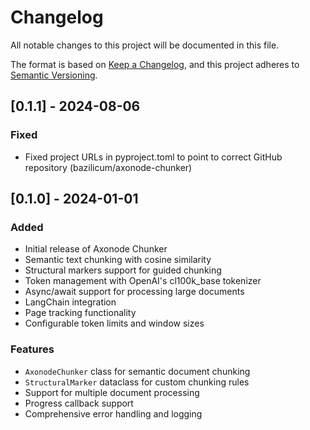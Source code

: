 # Changelog

All notable changes to this project will be documented in this file.

The format is based on [Keep a Changelog](https://keepachangelog.com/en/1.0.0/),
and this project adheres to [Semantic Versioning](https://semver.org/spec/v2.0.0.html).

## [0.1.1] - 2024-08-06

### Fixed
- Fixed project URLs in pyproject.toml to point to correct GitHub repository (bazilicum/axonode-chunker)

## [0.1.0] - 2024-01-01

### Added
- Initial release of Axonode Chunker
- Semantic text chunking with cosine similarity
- Structural markers support for guided chunking
- Token management with OpenAI's cl100k_base tokenizer
- Async/await support for processing large documents
- LangChain integration
- Page tracking functionality
- Configurable token limits and window sizes

### Features
- `AxonodeChunker` class for semantic document chunking
- `StructuralMarker` dataclass for custom chunking rules
- Support for multiple document processing
- Progress callback support
- Comprehensive error handling and logging 